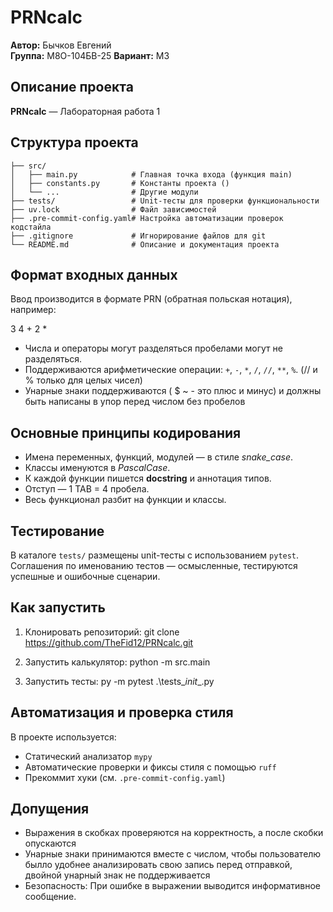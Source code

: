 # PRNcalc

**Автор:** Бычков Евгений  
**Группа:** М8О-104БВ-25
**Вариант:** М3

## Описание проекта

**PRNcalc** —  Лабораторная работа 1

## Структура проекта

```
├── src/
│   ├── main.py            # Главная точка входа (функция main)
│   ├── constants.py       # Константы проекта ()
│   └── ...                # Другие модули
├── tests/                 # Unit-тесты для проверки функциональности
├── uv.lock                # Файл зависимостей 
├── .pre-commit-config.yaml# Настройка автоматизации проверок кодстайла
├── .gitignore             # Игнорирование файлов для git
└── README.md              # Описание и документация проекта
```

## Формат входных данных

Ввод производится в формате PRN (обратная польская нотация), например:

3 4 + 2 *

- Числа и операторы могут разделяться пробелами могут не разделяться.
- Поддерживаются арифметические операции: `+`, `-`, `*`, `/`, `//`, `**`, `%`. (// и % только для целых чисел)
- Унарные знаки поддерживаются ( $ ~ - это плюс и минус) и должны быть написаны в упор перед числом без пробелов

## Основные принципы кодирования

- Имена переменных, функций, модулей — в стиле *snake_case*.
- Классы именуются в *PascalCase*.
- К каждой функции пишется **docstring** и аннотация типов.
- Отступ — 1 TAB = 4 пробела.
- Весь функционал разбит на функции и классы.

## Тестирование

В каталоге `tests/` размещены unit-тесты с использованием `pytest`.  
Соглашения по именованию тестов — осмысленные, тестируются успешные и ошибочные сценарии.

## Как запустить

1. Клонировать репозиторий:
   git clone https://github.com/TheFid12/PRNcalc.git

2. Запустить калькулятор:
   python -m src.main

3. Запустить тесты:
    py -m pytest .\tests\__init__.py
## Автоматизация и проверка стиля

В проекте используется:
- Статический анализатор `mypy`
- Автоматические проверки и фиксы стиля с помощью `ruff`
- Прекоммит хуки (см. `.pre-commit-config.yaml`)

## Допущения

- Выражения в скобках проверяются на корректность, а после скобки опускаются
- Унарные знаки принимаются вместе с числом, чтобы пользователю былло удобнее анализировать свою запись перед отправкой, двойной унарный знак не поддерживается
- Безопасность: При ошибке в выражении выводится информативное сообщение.
